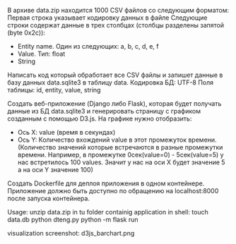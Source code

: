 В архиве data.zip находится 1000 CSV файлов со следующим форматом:
Первая строка указывает кодировку данных в файле
Следующие строки содержат данные в трех столбцах (столбцы разделены запятой (byte 0x2c)):
- Entity name. Один из следующих: a, b, c, d, e, f
- Value. Тип: float
- String

Написать код который обработает все CSV файлы и запишет данные в базу данных data.sqlite3 в таблицу data.
Кодировка БД: UTF-8
Поля таблицы: id, entity, value, string

Создать веб-приложение (Django либо Flask), которая будет получать данные из БД data.sqlite3 и генерировать страницу с графиком созданным с помощью D3.js. На графике нужно отобразить:
- Ось X: value (время в секундах)
- Ось Y: Количество вхождений value в этот промежуток времени. (Количество значений которые встречаются в разные промежутки времени. Например, в промежутке 0сек(value=0) - 5сек(value=5) у нас встретилось 100 values. Значит у нас на оси X будет значение 5 а на оси Y значение 100)

Создать Dockerfile для деплоя приложения в одном контейнере. Приложение должно быть доступно по обращению на localhost:8000 после запуска контейнера.


Usage:
unzip data.zip in tu folder containig application
in shell:
  touch data.db
  python dteng.py
  python -m flask run



visualization screenshot:
d3js_barchart.png
